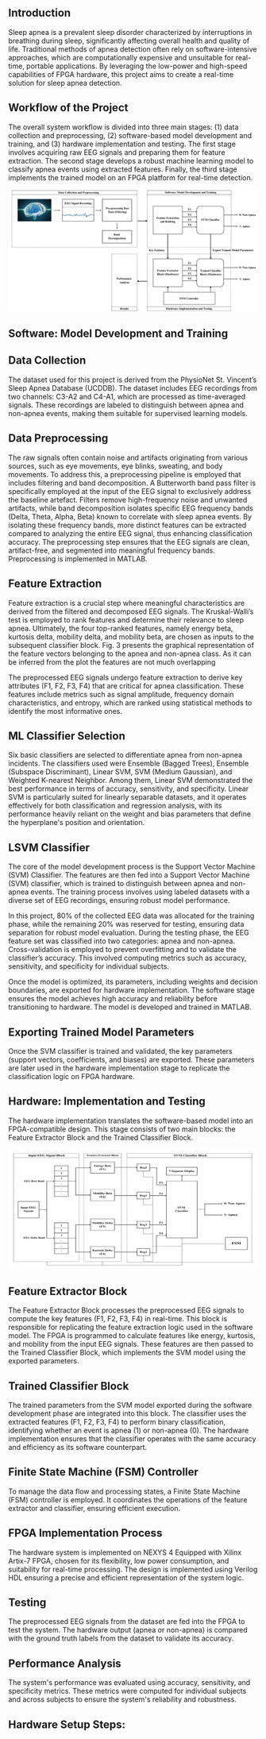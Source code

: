 ## Introduction

Sleep apnea is a prevalent sleep disorder characterized by interruptions in breathing during sleep, significantly affecting overall health and quality of life. Traditional methods of apnea detection often rely on software-intensive approaches, which are computationally expensive and unsuitable for real-time, portable applications. By leveraging the low-power and high-speed capabilities of FPGA hardware, this project aims to create a real-time solution for sleep apnea detection.

## Workflow of the Project

The overall system workflow is divided into three main stages: (1) data collection and preprocessing, (2) software-based model development and training, and (3) hardware implementation and testing. The first stage involves acquiring raw EEG signals and preparing them for feature extraction. The second stage develops a robust machine learning model to classify apnea events using extracted features. Finally, the third stage implements the trained model on an FPGA platform for real-time detection. 

<p align="middle">
<img src="workflow.jpg">
</p>

## Software: Model Development and Training

## Data Collection
The dataset used for this project is derived from the PhysioNet St. Vincent’s Sleep Apnea Database (UCDDB). The dataset includes EEG recordings from two channels: C3-A2 and C4-A1, which are processed as time-averaged signals. These recordings are labeled to distinguish between apnea and non-apnea events, making them suitable for supervised learning models. 

## Data Preprocessing
The raw signals often contain noise and artifacts originating from various sources, such as eye movements, eye blinks, sweating, and body movements. To address this, a preprocessing pipeline is employed that includes filtering and band decomposition. A Butterworth band pass filter is specifically employed at the input of the EEG signal to exclusively address the baseline artefact. Filters remove high-frequency noise and unwanted artifacts, while band decomposition isolates specific EEG frequency bands (Delta, Theta, Alpha, Beta) known to correlate with sleep apnea events. By isolating these frequency bands, more distinct features can be extracted compared to analyzing the entire EEG signal, thus enhancing classification accuracy.
The preprocessing step ensures that the EEG signals are clean, artifact-free, and segmented into meaningful frequency bands. Preprocessing is implemented in MATLAB. 

## Feature Extraction
Feature extraction is a crucial step where meaningful characteristics are derived from the filtered and decomposed EEG signals. The Kruskal-Walli’s test is employed to rank features and determine their relevance to sleep apnea. Ultimately, the four top-ranked features, namely energy beta, kurtosis delta, mobility delta, and mobility beta, are chosen as inputs to the subsequent classifier block. Fig. 3 presents the graphical representation of the feature vectors belonging to the apnea and non-apnea class. As it can be inferred from the plot the features are not much overlapping
  
The preprocessed EEG signals undergo feature extraction to derive key attributes (F1, F2, F3, F4) that are critical for apnea classification. These features include metrics such as signal amplitude, frequency domain characteristics, and entropy, which are ranked using statistical methods to identify the most informative ones. 

## ML Classifier Selection 
Six basic classifiers are selected to differentiate apnea from non-apnea incidents. The classifiers used were Ensemble (Bagged Trees), Ensemble (Subspace Discriminant), Linear SVM, SVM (Medium Gaussian), and Weighted K-nearest Neighbor. Among them, Linear SVM demonstrated the best performance in terms of accuracy, sensitivity, and specificity. Linear SVM is particularly suited for linearly separable datasets, and it operates effectively for both classification and regression analysis, with its performance heavily reliant on the weight and bias parameters that define the hyperplane's position and orientation.

## LSVM Classifier
The core of the model development process is the Support Vector Machine (SVM) Classifier. The features are then fed into a Support Vector Machine (SVM) classifier, which is trained to distinguish between apnea and non-apnea events. The training process involves using labeled datasets with a diverse set of EEG recordings, ensuring robust model performance. 

In this project, 80% of the collected EEG data was allocated for the training phase, while the remaining 20% was reserved for testing, ensuring data separation for robust model evaluation. During the testing phase, the EEG feature set was classified into two categories: apnea and non-apnea. Cross-validation is employed to prevent overfitting and to validate the classifier’s accuracy. This involved computing metrics such as accuracy, sensitivity, and specificity for individual subjects. 

Once the model is optimized, its parameters, including weights and decision boundaries, are exported for hardware implementation. The software stage ensures the model achieves high accuracy and reliability before transitioning to hardware. The model is developed and trained in MATLAB.

## Exporting Trained Model Parameters
Once the SVM classifier is trained and validated, the key parameters (support vectors, coefficients, and biases) are exported. These parameters are later used in the hardware implementation stage to replicate the classification logic on FPGA hardware. 

## Hardware: Implementation and Testing
The hardware implementation translates the software-based model into an FPGA-compatible design. This stage consists of two main blocks: the Feature Extractor Block and the Trained Classifier Block.

<p align="middle">
<img src="Hardware_Implementation.jpg">
</p>

## Feature Extractor Block
The Feature Extractor Block processes the preprocessed EEG signals to compute the key features (F1, F2, F3, F4) in real-time. This block is responsible for replicating the feature extraction logic used in the software model. The FPGA is programmed to calculate features like energy, kurtosis, and mobility from the input EEG signals. These features are then passed to the Trained Classifier Block, which implements the SVM model using the exported parameters. 

## Trained Classifier Block
The trained parameters from the SVM model exported during the software development phase are integrated into this block. The classifier uses the extracted features (F1, F2, F3, F4) to perform binary classification, identifying whether an event is apnea (1) or non-apnea (0). The hardware implementation ensures that the classifier operates with the same accuracy and efficiency as its software counterpart.

## Finite State Machine (FSM) Controller
To manage the data flow and processing states, a Finite State Machine (FSM) controller is employed. It coordinates the operations of the feature extractor and classifier, ensuring efficient execution. 

## FPGA Implementation Process
The hardware system is implemented on NEXYS 4 Equipped with Xilinx Artix-7 FPGA, chosen for its flexibility, low power consumption, and suitability for real-time processing. The design is implemented using Verilog HDL ensuring a precise and efficient representation of the system logic. 

## Testing
The preprocessed EEG signals from the dataset are fed into the FPGA to test the system. The hardware output (apnea or non-apnea) is compared with the ground truth labels from the dataset to validate its accuracy. 

## Performance Analysis
The system's performance was evaluated using accuracy, sensitivity, and specificity metrics. These metrics were computed for individual subjects and across subjects to ensure the system's reliability and robustness.

## Hardware Setup Steps:

